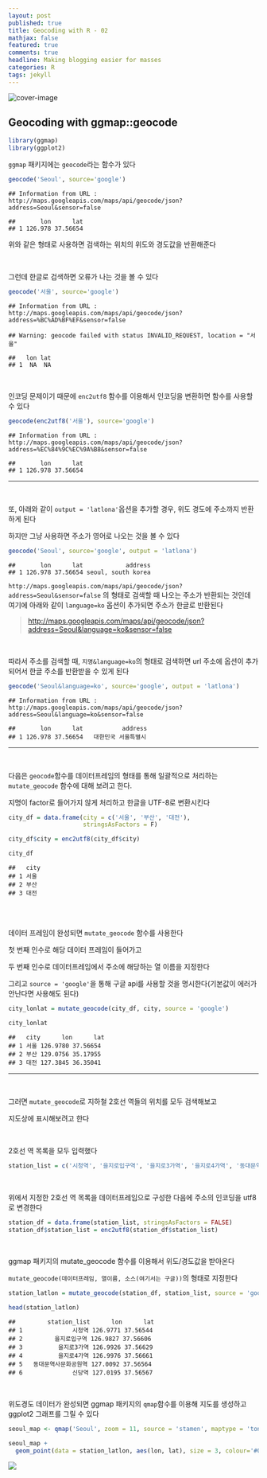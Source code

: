 ```yaml
---
layout: post
published: true
title: Geocoding with R - 02
mathjax: false
featured: true
comments: true
headline: Making blogging easier for masses
categories: R
tags: jekyll
---
```


![cover-image](../../images/macphoto.jpg)

## Geocoding with ggmap::geocode

```r
library(ggmap)
library(ggplot2)
```

`ggmap` 패키지에는 `geocode`라는 함수가 있다


```r
geocode('Seoul', source='google')
```

```
## Information from URL : http://maps.googleapis.com/maps/api/geocode/json?address=Seoul&sensor=false
```

```
##       lon      lat
## 1 126.978 37.56654
```

위와 같은 형태로 사용하면 검색하는 위치의 위도와 경도값을 반환해준다

<br />

그런데 한글로 검색하면 오류가 나는 것을 볼 수 있다


```r
geocode('서울', source='google')
```

```
## Information from URL : http://maps.googleapis.com/maps/api/geocode/json?address=%BC%AD%BF%EF&sensor=false
```

```
## Warning: geocode failed with status INVALID_REQUEST, location = "서울"
```

```
##   lon lat
## 1  NA  NA
```

<br />

인코딩 문제이기 때문에 `enc2utf8` 함수를 이용해서 인코딩을 변환하면 함수를 사용할 수 있다


```r
geocode(enc2utf8('서울'), source='google')
```

```
## Information from URL : http://maps.googleapis.com/maps/api/geocode/json?address=%EC%84%9C%EC%9A%B8&sensor=false
```

```
##       lon      lat
## 1 126.978 37.56654
```

---

<br />

또, 아래와 같이 `output = 'latlona'`옵션을 추가할 경우, 위도 경도에 주소까지 반환하게 된다

하지만 그냥 사용하면 주소가 영어로 나오는 것을 볼 수 있다


```r
geocode('Seoul', source='google', output = 'latlona')
```

```
##       lon      lat            address
## 1 126.978 37.56654 seoul, south korea
```

`http://maps.googleapis.com/maps/api/geocode/json?address=Seoul&sensor=false` 의 형태로 검색할 때 나오는 주소가 반환되는 것인데 여기에 아래와 같이 `language=ko` 옵션이 추가되면 주소가 한글로 반환된다

> http://maps.googleapis.com/maps/api/geocode/json?address=Seoul&language=ko&sensor=false

<br />

따라서 주소를 검색할 때, `지명&language=ko`의 형태로 검색하면 url 주소에 옵션이 추가되어서 한글 주소를 반환받을 수 있게 된다


```r
geocode('Seoul&language=ko', source='google', output = 'latlona')
```

```
## Information from URL : http://maps.googleapis.com/maps/api/geocode/json?address=Seoul&language=ko&sensor=false
```

```
##       lon      lat           address
## 1 126.978 37.56654   대한민국 서울특별시
```

---

<br />

다음은 `geocode`함수를 데이터프레임의 형태를 통해 일괄적으로 처리하는 `mutate_geocode` 함수에 대해 보려고 한다.

지명이 factor로 들어가지 않게 처리하고 한글을 UTF-8로 변환시킨다


```r
city_df = data.frame(city = c('서울', '부산', '대전'), 
                     stringsAsFactors = F)

city_df$city = enc2utf8(city_df$city)

city_df
```

```
##   city
## 1 서울
## 2 부산
## 3 대전
```

<br />
<br />

데이터 프레임이 완성되면 `mutate_geocode` 함수를 사용한다

첫 번째 인수로 해당 데이터 프레임이 들어가고

두 번째 인수로 데이터프레임에서 주소에 해당하는 열 이름을 지정한다

그리고 `source = 'google'`을 통해 구글 api를 사용할 것을 명시한다(기본값이 에러가 안난다면 사용해도 된다)


```r
city_lonlat = mutate_geocode(city_df, city, source = 'google')

city_lonlat
```

```
##   city      lon      lat
## 1 서울 126.9780 37.56654
## 2 부산 129.0756 35.17955
## 3 대전 127.3845 36.35041
```

---

<br />

그러면 `mutate_geocode`로 지하철 2호선 역들의 위치를 모두 검색해보고

지도상에 표시해보려고 한다

<br />

2호선 역 목록을 모두 입력했다


```r
station_list = c('시청역', '을지로입구역', '을지로3가역', '을지로4가역', '동대문역사문화공원역', '신당역', '상왕십리역', '왕십리역', '한양대역', '뚝섬역', '성수역', '건대입구역', '구의역', '강변역', '잠실나루역', '잠실역', '신천역', '종합운동장역', '삼성역', '선릉역', '역삼역', '강남역', '교대역', '서초역', '방배역', '사당역', '낙성대역', '서울대입구역', '봉천역', '신림역', '신대방역', '구로디지털단지역', '대림역', '신도림역','문래역', '영등포구청역', '당산역', '합정역', '홍대입구역', '신촌역', '이대역', '아현역', '충정로역')
```

<br />

위에서 지정한 2호선 역 목록을 데이터프레임으로 구성한 다음에 주소의 인코딩을 utf8로 변경한다


```r
station_df = data.frame(station_list, stringsAsFactors = FALSE)
station_df$station_list = enc2utf8(station_df$station_list)
```

<br />

ggmap 패키지의 mutate_geocode 함수를 이용해서 위도/경도값을 받아온다

`mutate_geocode(데이터프레임, 열이름, 소스(여기서는 구글))`의 형태로 지정한다


```r
station_latlon = mutate_geocode(station_df, station_list, source = 'google')

head(station_latlon)
```

```
##         station_list      lon      lat
## 1              시청역 126.9771 37.56544
## 2         을지로입구역 126.9827 37.56606
## 3          을지로3가역 126.9926 37.56629
## 4          을지로4가역 126.9976 37.56661
## 5   동대문역사문화공원역 127.0092 37.56564
## 6              신당역 127.0195 37.56567
```

<br />

위도경도 데이터가 완성되면 ggmap 패키지의 `qmap`함수를 이용해 지도를 생성하고 ggplot2 그래프를 그릴 수 있다


```r
seoul_map <- qmap('Seoul', zoom = 11, source = 'stamen', maptype = 'toner')
```

```r
seoul_map +
  geom_point(data = station_latlon, aes(lon, lat), size = 3, colour='#018b4d')
```


![](http://dl.dropbox.com/s/aj5e3hx38y0n24h/unnamed-chunk-12-1.png) 


